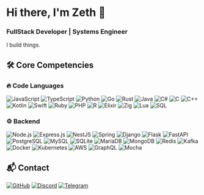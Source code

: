 # Hi there, I'm Zeth 👋

### FullStack Developer | Systems Engineer

I build things.

## 🛠️ Core Competencies

### 🔥 Code Languages
![JavaScript](https://img.shields.io/badge/-JavaScript-F7DF1E?style=flat-square&logo=javascript&logoColor=black)
![TypeScript](https://img.shields.io/badge/-TypeScript-3178C6?style=flat-square&logo=typescript&logoColor=white)
![Python](https://img.shields.io/badge/-Python-3776AB?style=flat-square&logo=python&logoColor=white)
![Go](https://img.shields.io/badge/-Go-00ADD8?style=flat-square&logo=go&logoColor=white)
![Rust](https://img.shields.io/badge/-Rust-000000?style=flat-square&logo=rust&logoColor=white)
![Java](https://img.shields.io/badge/-Java-007396?style=flat-square&logo=java&logoColor=white)
![C#](https://img.shields.io/badge/-C%23-239120?style=flat-square&logo=c-sharp&logoColor=white)
![C](https://img.shields.io/badge/-C-A8B9CC?style=flat-square&logo=c&logoColor=black)
![C++](https://img.shields.io/badge/-C++-00599C?style=flat-square&logo=c%2B%2B&logoColor=white)
![Kotlin](https://img.shields.io/badge/-Kotlin-7F52FF?style=flat-square&logo=kotlin&logoColor=white)
![Swift](https://img.shields.io/badge/-Swift-FA7343?style=flat-square&logo=swift&logoColor=white)
![Ruby](https://img.shields.io/badge/-Ruby-CC342D?style=flat-square&logo=ruby&logoColor=white)
![PHP](https://img.shields.io/badge/-PHP-777BB4?style=flat-square&logo=php&logoColor=white)
![R](https://img.shields.io/badge/-R-276DC3?style=flat-square&logo=r&logoColor=white)
![Elixir](https://img.shields.io/badge/-Elixir-4B275F?style=flat-square&logo=elixir&logoColor=white)
![Zig](https://img.shields.io/badge/-Zig-F7A41D?style=flat-square&logo=zig&logoColor=white)
![Lua](https://img.shields.io/badge/-Lua-2C2D72?style=flat-square&logo=lua&logoColor=white)
![SQL](https://img.shields.io/badge/-SQL-4479A1?style=flat-square&logo=sql&logoColor=white)

### ⚙️ Backend
![Node.js](https://img.shields.io/badge/-Node.js-339933?style=flat-square&logo=node.js&logoColor=white)
![Express.js](https://img.shields.io/badge/-Express.js-000000?style=flat-square&logo=express&logoColor=white)
![NestJS](https://img.shields.io/badge/-NestJS-E0234E?style=flat-square&logo=nestjs&logoColor=white)
![Spring](https://img.shields.io/badge/-Spring-6DB33F?style=flat-square&logo=spring&logoColor=white)
![Django](https://img.shields.io/badge/-Django-092E20?style=flat-square&logo=django&logoColor=white)
![Flask](https://img.shields.io/badge/-Flask-000000?style=flat-square&logo=flask&logoColor=white)
![FastAPI](https://img.shields.io/badge/-FastAPI-009688?style=flat-square&logo=fastapi&logoColor=white)
![PostgreSQL](https://img.shields.io/badge/-PostgreSQL-336791?style=flat-square&logo=postgresql&logoColor=white)
![MySQL](https://img.shields.io/badge/-MySQL-4479A1?style=flat-square&logo=mysql&logoColor=white)
![SQLite](https://img.shields.io/badge/-SQLite-003B57?style=flat-square&logo=sqlite&logoColor=white)
![MariaDB](https://img.shields.io/badge/-MariaDB-003545?style=flat-square&logo=mariadb&logoColor=white)
![MongoDB](https://img.shields.io/badge/-MongoDB-47A248?style=flat-square&logo=mongodb&logoColor=white)
![Redis](https://img.shields.io/badge/-Redis-DC382D?style=flat-square&logo=redis&logoColor=white)
![Kafka](https://img.shields.io/badge/-Kafka-231F20?style=flat-square&logo=apache-kafka&logoColor=white)
![Docker](https://img.shields.io/badge/-Docker-2496ED?style=flat-square&logo=docker&logoColor=white)
![Kubernetes](https://img.shields.io/badge/-Kubernetes-326CE5?style=flat-square&logo=kubernetes&logoColor=white)
![AWS](https://img.shields.io/badge/-AWS-232F3E?style=flat-square&logo=amazon-aws&logoColor=white)
![GraphQL](https://img.shields.io/badge/-GraphQL-E10098?style=flat-square&logo=graphql&logoColor=white)
![Mocha](https://img.shields.io/badge/-Mocha-8D6748?style=flat-square&logo=mocha&logoColor=white)

## 📬 Contact
[![GitHub](https://img.shields.io/badge/-GitHub-181717?style=flat-square&logo=github&logoColor=white)](https://github.com/Zeth0x)
[![Discord](https://img.shields.io/badge/-Discord-5865F2?style=flat-square&logo=discord&logoColor=white)](https://discord.com/users/zeth.ltd)
[![Telegram](https://img.shields.io/badge/-Telegram-26A5E4?style=flat-square&logo=telegram&logoColor=white)](https://t.me/Wifebeater32)
